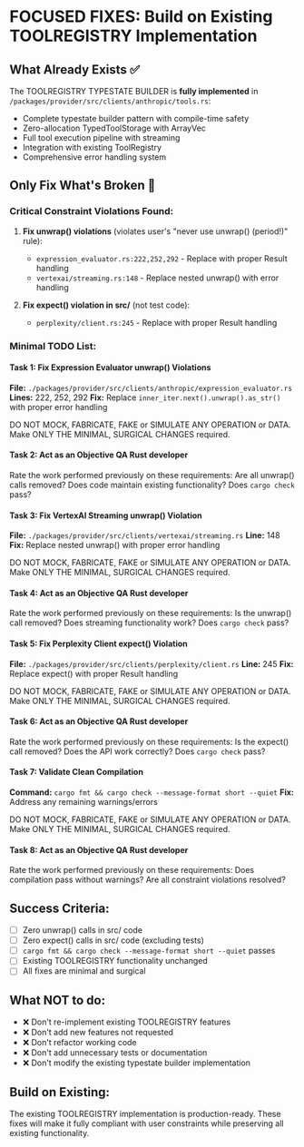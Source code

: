 # FOCUSED FIXES: Build on Existing TOOLREGISTRY Implementation

## What Already Exists ✅

The TOOLREGISTRY TYPESTATE BUILDER is **fully implemented** in `/packages/provider/src/clients/anthropic/tools.rs`:
- Complete typestate builder pattern with compile-time safety
- Zero-allocation TypedToolStorage with ArrayVec
- Full tool execution pipeline with streaming
- Integration with existing ToolRegistry
- Comprehensive error handling system

## Only Fix What's Broken 🔧

### Critical Constraint Violations Found:

1. **Fix unwrap() violations** (violates user's "never use unwrap() (period!)" rule):
   - `expression_evaluator.rs:222,252,292` - Replace with proper Result handling
   - `vertexai/streaming.rs:148` - Replace nested unwrap() with error handling

2. **Fix expect() violation in src/** (not test code):
   - `perplexity/client.rs:245` - Replace with proper Result handling

### Minimal TODO List:

#### Task 1: Fix Expression Evaluator unwrap() Violations
**File:** `./packages/provider/src/clients/anthropic/expression_evaluator.rs`
**Lines:** 222, 252, 292
**Fix:** Replace `inner_iter.next().unwrap().as_str()` with proper error handling

DO NOT MOCK, FABRICATE, FAKE or SIMULATE ANY OPERATION or DATA. Make ONLY THE MINIMAL, SURGICAL CHANGES required.

#### Task 2: Act as an Objective QA Rust developer
Rate the work performed previously on these requirements: Are all unwrap() calls removed? Does code maintain existing functionality? Does `cargo check` pass?

#### Task 3: Fix VertexAI Streaming unwrap() Violation  
**File:** `./packages/provider/src/clients/vertexai/streaming.rs`
**Line:** 148
**Fix:** Replace nested unwrap() with proper error handling

DO NOT MOCK, FABRICATE, FAKE or SIMULATE ANY OPERATION or DATA. Make ONLY THE MINIMAL, SURGICAL CHANGES required.

#### Task 4: Act as an Objective QA Rust developer
Rate the work performed previously on these requirements: Is the unwrap() call removed? Does streaming functionality work? Does `cargo check` pass?

#### Task 5: Fix Perplexity Client expect() Violation
**File:** `./packages/provider/src/clients/perplexity/client.rs`
**Line:** 245
**Fix:** Replace expect() with proper Result handling

DO NOT MOCK, FABRICATE, FAKE or SIMULATE ANY OPERATION or DATA. Make ONLY THE MINIMAL, SURGICAL CHANGES required.

#### Task 6: Act as an Objective QA Rust developer
Rate the work performed previously on these requirements: Is the expect() call removed? Does the API work correctly? Does `cargo check` pass?

#### Task 7: Validate Clean Compilation
**Command:** `cargo fmt && cargo check --message-format short --quiet`
**Fix:** Address any remaining warnings/errors

DO NOT MOCK, FABRICATE, FAKE or SIMULATE ANY OPERATION or DATA. Make ONLY THE MINIMAL, SURGICAL CHANGES required.

#### Task 8: Act as an Objective QA Rust developer
Rate the work performed previously on these requirements: Does compilation pass without warnings? Are all constraint violations resolved?

## Success Criteria:
- [ ] Zero unwrap() calls in src/ code
- [ ] Zero expect() calls in src/ code (excluding tests)
- [ ] `cargo fmt && cargo check --message-format short --quiet` passes
- [ ] Existing TOOLREGISTRY functionality unchanged
- [ ] All fixes are minimal and surgical

## What NOT to do:
- ❌ Don't re-implement existing TOOLREGISTRY features
- ❌ Don't add new features not requested
- ❌ Don't refactor working code
- ❌ Don't add unnecessary tests or documentation
- ❌ Don't modify the existing typestate builder implementation

## Build on Existing:
The existing TOOLREGISTRY implementation is production-ready. These fixes will make it fully compliant with user constraints while preserving all existing functionality.
